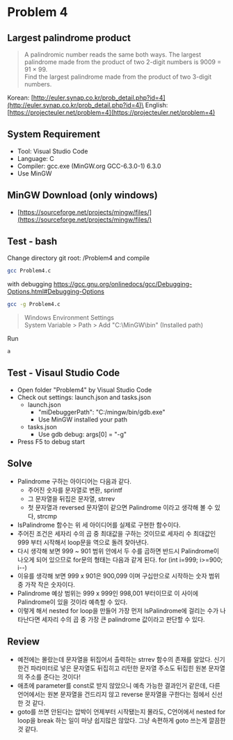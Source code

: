 # Problem 4

## Largest palindrome product

> A palindromic number reads the same both ways. The largest palindrome made from the product of two 2-digit numbers is 9009 = 91 × 99.\
Find the largest palindrome made from the product of two 3-digit numbers.

Korean: [http://euler.synap.co.kr/prob_detail.php?id=4](http://euler.synap.co.kr/prob_detail.php?id=4)\
English: [https://projecteuler.net/problem=4](https://projecteuler.net/problem=4)

## System Requirement

- Tool: Visual Studio Code
- Language: C
- Compiler: gcc.exe (MinGW.org GCC-6.3.0-1) 6.3.0
- Use MinGW

## MinGW Download (only windows)

- [https://sourceforge.net/projects/mingw/files/](https://sourceforge.net/projects/mingw/files/)

## Test - bash

Change directory git root: /Problem4
and compile

```bash
gcc Problem4.c
```

with debugging
https://gcc.gnu.org/onlinedocs/gcc/Debugging-Options.html#Debugging-Options

```bash
gcc -g Problem4.c
```

> Windows Environment Settings\
> System Variable > Path > Add "C:\MinGW\bin" (Installed path)

Run

```bash
a
```

## Test - Visaul Studio Code

- Open folder "Problem4" by Visual Studio Code
- Check out settings: launch.json and tasks.json
  - launch.json
    - "miDebuggerPath": "C:/mingw/bin/gdb.exe"
    - Use MinGW installed your path
  - tasks.json
    - Use gdb debug: args[0] = "-g"
- Press F5 to debug start

## Solve

- Palindrome 구하는 아이디어는 다음과 같다.
  - 주어진 숫자를 문자열로 변환, sprintf
  - 그 문자열을 뒤집은 문자열, strrev
  - 첫 문자열과 reversed 문자열이 같으면 Palindrome 이라고 생각해 볼 수 있다, strcmp
- IsPalindrome 함수는 위 세 아이디어를 실제로 구현한 함수이다.
- 주어진 조건은 세자리 수의 곱 중 최대값을 구하는 것이므로 세자리 수 최대값인 999 부터 시작해서 loop문을 역으로 돌려 찾아낸다.
- 다시 생각해 보면 999 ~ 901 범위 안에서 두 수를 곱하면 반드시 Palindrome이 나오게 되어 있으므로 for문의 형태는 다음과 같게 된다. for (int i=999; i>=900; i--)
- 이유를 생각해 보면 999 x 901은 900,099 이며 구십만으로 시작하는 숫자 범위 중 가작 작은 숫자이다.
- Palindrome 예상 범위는 999 x 999인 998,001 부터이므로 이 사이에 Palindrome이 있을 것이라 예측할 수 있다.
- 이렇게 해서 nested for loop을 만들어 가장 먼저 IsPalindrome에 걸리는 수가 나타난다면 세자리 수의 곱 중 가장 큰 palindrome 값이라고 판단할 수 있다.

## Review

- 예전에는 몰랐는데 문자열을 뒤집어서 출력하는 strrev 함수의 존재를 알았다. 신기한건 파라미터로 넣은 문자열도 뒤집히고 리턴한 문자열 주소도 뒤집힌 원본 문자열의 주소를 준다는 것이다!
- 애초에 parameter를 const로 받지 않았으니 예측 가능한 결과인거 같은데, 다른 언어에서는 원본 문자열을 건드리지 않고 reverse 문자열을 구한다는 점에서 신선한 것 같다.
- goto를 쓰면 안된다는 압박이 언제부터 시작됐는지 몰라도, C언어에서 nested for loop을 break 하는 일이 마냥 쉽지많은 않았다. 그냥 속편하게 goto 쓰는게 깔끔한 것 같다.